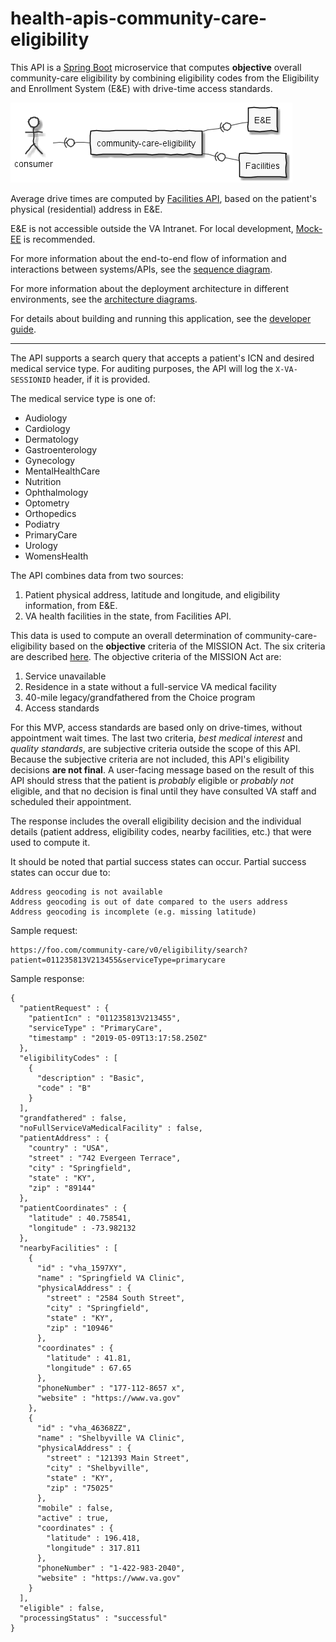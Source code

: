 # health-apis-community-care-eligibility

This API is a [Spring Boot](https://spring.io/projects/spring-boot) microservice
that computes **objective** overall community-care eligibility by combining eligibility codes
from the Eligibility and Enrollment System (E&E) with drive-time access
standards.

![applications](src/plantuml/apps.png)

Average drive times are computed by
[Facilities API](https://github.com/department-of-veterans-affairs/lighthouse-facilities),
based on the patient's physical (residential) address in E&E.

E&E is not accessible outside the VA Intranet. For local development,
[Mock-EE](https://github.com/department-of-veterans-affairs/health-apis-mock-eligibility-and-enrollment) is recommended.

For more information about the end-to-end flow of information and interactions between systems/APIs,
see the [sequence diagram](sequence-diagram.md).

For more information about the deployment architecture in different environments,
see the [architecture diagrams](architecture.md).

For details about building and running this application, see the [developer guide](developer.md).

----

The API supports a search query that accepts a patient's ICN and desired medical service type.
For auditing purposes, the API will log the `X-VA-SESSIONID` header, if it is provided.

The medical service type is one of:
* Audiology
* Cardiology
* Dermatology
* Gastroenterology
* Gynecology
* MentalHealthCare
* Nutrition
* Ophthalmology
* Optometry
* Orthopedics
* Podiatry
* PrimaryCare
* Urology
* WomensHealth

The API combines data from two sources:
1. Patient physical address, latitude and longitude, and eligibility information, from E&E.
2. VA health facilities in the state, from Facilities API.

This data is used to compute an overall determination of community-care-eligibility
based on the **objective** criteria of the MISSION Act. The six criteria are described
[here](https://www.va.gov/COMMUNITYCARE/docs/pubfiles/factsheets/VA-FS_CC-Eligibility.pdf).
The objective criteria of the MISSION Act are:
1. Service unavailable
2. Residence in a state without a full-service VA medical facility
3. 40-mile legacy/grandfathered from the Choice program
4. Access standards

For this MVP, access standards are based only on drive-times, without appointment wait times.
The last two criteria, *best medical interest* and *quality standards*, are subjective
criteria outside the scope of this API. Because the subjective criteria are not included,
this API's eligibility decisions **are not final**. A user-facing message
based on the result of this API should stress that the patient is *probably* eligible or
*probably not* eligible, and that no decision is final until they have consulted VA staff
and scheduled their appointment.

The response includes the overall eligibility decision and the individual details
(patient address, eligibility codes, nearby facilities, etc.) that were used to compute it.

It should be noted that partial success states can occur. Partial success states can occur due to:
```
Address geocoding is not available
Address geocoding is out of date compared to the users address
Address geocoding is incomplete (e.g. missing latitude)
```

Sample request:

```
https://foo.com/community-care/v0/eligibility/search?patient=011235813V213455&serviceType=primarycare
```

Sample response:

```
{
  "patientRequest" : {
    "patientIcn" : "011235813V213455",
    "serviceType" : "PrimaryCare",
    "timestamp" : "2019-05-09T13:17:58.250Z"
  },
  "eligibilityCodes" : [
    {
      "description" : "Basic",
      "code" : "B"
    }
  ],
  "grandfathered" : false,
  "noFullServiceVaMedicalFacility" : false,
  "patientAddress" : {
    "country" : "USA",
    "street" : "742 Evergeen Terrace",
    "city" : "Springfield",
    "state" : "KY",
    "zip" : "89144"
  },
  "patientCoordinates" : {
    "latitude" : 40.758541,
    "longitude" : -73.982132
  },
  "nearbyFacilities" : [
    {
      "id" : "vha_1597XY",
      "name" : "Springfield VA Clinic",
      "physicalAddress" : {
        "street" : "2584 South Street",
        "city" : "Springfield",
        "state" : "KY",
        "zip" : "10946"
      },
      "coordinates" : {
        "latitude" : 41.81,
        "longitude" : 67.65
      },
      "phoneNumber" : "177-112-8657 x",
      "website" : "https://www.va.gov"
    },
    {
      "id" : "vha_46368ZZ",
      "name" : "Shelbyville VA Clinic",
      "physicalAddress" : {
        "street" : "121393 Main Street",
        "city" : "Shelbyville",
        "state" : "KY",
        "zip" : "75025"
      },
      "mobile" : false,
      "active" : true,
      "coordinates" : {
        "latitude" : 196.418,
        "longitude" : 317.811
      },
      "phoneNumber" : "1-422-983-2040",
      "website" : "https://www.va.gov"
    }
  ],
  "eligible" : false,
  "processingStatus" : "successful"
}
```

